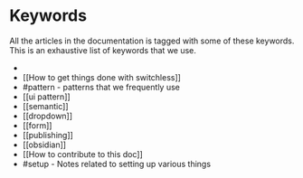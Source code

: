 # Keywords

All the articles in the documentation is tagged with some of these keywords. This is an exhaustive list of keywords that we use. 


- 
- [[How to get things done with switchless]]
- #pattern - patterns that we frequently use
- [[ui pattern]]
- [[semantic]]
- [[dropdown]]
- [[form]]
- [[publishing]]
- [[obsidian]]
- [[How to contribute to this doc]]
- #setup - Notes related to setting up various things

